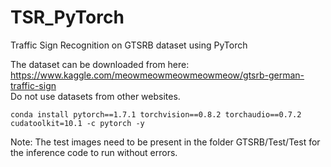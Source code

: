 # TSR_PyTorch
Traffic Sign Recognition on GTSRB dataset using PyTorch

The dataset can be downloaded from here: https://www.kaggle.com/meowmeowmeowmeowmeow/gtsrb-german-traffic-sign  
Do not use datasets from other websites.  


`conda install pytorch==1.7.1 torchvision==0.8.2 torchaudio==0.7.2 cudatoolkit=10.1 -c pytorch -y`  

Note: The test images need to be present in the folder GTSRB/Test/Test for the inference code to run without errors.
